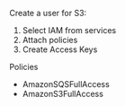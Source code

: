 Create a user for S3:

1. Select IAM from services
2. Attach policies
3. Create Access Keys

Policies

* AmazonSQSFullAccess
* AmazonS3FullAccess
